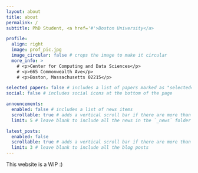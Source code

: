 ```yaml
---
layout: about
title: about
permalink: /
subtitle: PhD Student, <a href='#'>Boston University</a>

profile:
  align: right
  image: prof_pic.jpg
  image_circular: false # crops the image to make it circular
  more_info: >
    # <p>Center for Computing and Data Sciences</p>
    # <p>665 Commonwealth Ave</p>
    # <p>Boston, Massachusetts 02215</p>

selected_papers: false # includes a list of papers marked as "selected={true}"
social: false # includes social icons at the bottom of the page

announcements:
  enabled: false # includes a list of news items
  scrollable: true # adds a vertical scroll bar if there are more than 3 news items
  limit: 5 # leave blank to include all the news in the `_news` folder

latest_posts:
  enabled: false
  scrollable: true # adds a vertical scroll bar if there are more than 3 new posts items
  limit: 3 # leave blank to include all the blog posts
---
```


This website is a WIP :)
